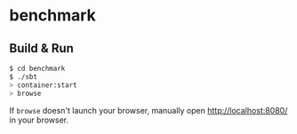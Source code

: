 # benchmark #

## Build & Run ##

```sh
$ cd benchmark
$ ./sbt
> container:start
> browse
```

If `browse` doesn't launch your browser, manually open [http://localhost:8080/](http://localhost:8080/) in your browser.
